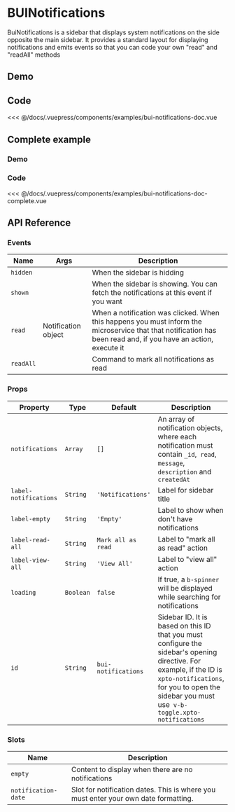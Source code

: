 # BUINotifications

BuiNotifications is a sidebar that displays system notifications on the side opposite the main sidebar. It provides a standard layout for displaying notifications and emits events so that you can code your own "read" and "readAll" methods

## Demo
<Demo componentName="examples-bui-notifications-doc" />

## Code
<SourceCode>
<<< @/docs/.vuepress/components/examples/bui-notifications-doc.vue
</SourceCode>

## Complete example

### Demo
<Demo componentName="examples-bui-notifications-doc-complete" />

### Code
<SourceCode>
<<< @/docs/.vuepress/components/examples/bui-notifications-doc-complete.vue
</SourceCode>

## API Reference

### Events
| Name | Args | Description |
| -------- | ---- | ------- | 
| `hidden` |  | When the sidebar is hidding |
| `shown` |  | When the sidebar is showing. You can fetch the notifications at this event if you want |
| `read` | Notification object | When a notification was clicked. When this happens you must inform the microservice that that notification has been read and, if you have an action, execute it |
| `readAll` |  | Command to mark all notifications as read |


### Props
| Property | Type | Default | Description |
| -------- | ---- | ------- | ----------- |
| `notifications` | `Array` | `[]` | An array of notification objects, where each notification must contain `_id`,` read`, `message`,` description` and `createdAt` |
| `label-notifications` | `String` | `'Notifications'` | Label for sidebar title |
| `label-empty` | `String` | `'Empty'` | Label to show when don't have notifications |
| `label-read-all` | `String` | `Mark all as read` | Label to "mark all as read" action |
| `label-view-all` | `String` | `'View All'` | Label to "view all" action  |
| `loading` | `Boolean` | `false` | If true, a `b-spinner` will be displayed while searching for notifications |
| `id` | `String` | `bui-notifications` | Sidebar ID. It is based on this ID that you must configure the sidebar's opening directive. For example, if the ID is `xpto-notifications`, for you to open the sidebar you must use` v-b-toggle.xpto-notifications` |


### Slots
| Name | Description |
| -------- | ---- | 
| `empty` | Content to display when there are no notifications |
| `notification-date` | Slot for notification dates. This is where you must enter your own date formatting. |